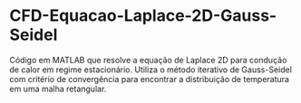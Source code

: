# CFD-Equacao-Laplace-2D-Gauss-Seidel
Código em MATLAB que resolve a equação de Laplace 2D para condução de calor em regime estacionário. Utiliza o método iterativo de Gauss-Seidel com critério de convergência para encontrar a distribuição de temperatura em uma malha retangular.
